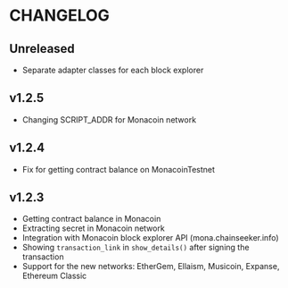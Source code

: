 # CHANGELOG

## Unreleased

* Separate adapter classes for each block explorer

## v1.2.5

* Changing SCRIPT_ADDR for Monacoin network


## v1.2.4

* Fix for getting contract balance on MonacoinTestnet


## v1.2.3

* Getting contract balance in Monacoin
* Extracting secret in Monacoin network
* Integration with Monacoin block explorer API (mona.chainseeker.info)
* Showing `transaction_link` in `show_details()` after signing the transaction
* Support for the new networks: EtherGem, Ellaism, Musicoin, Expanse, Ethereum Classic
